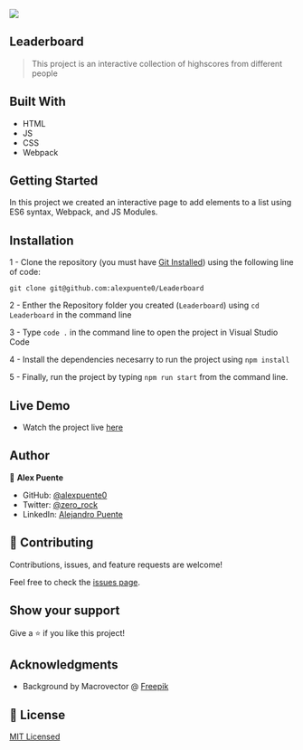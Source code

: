 ![](https://img.shields.io/badge/Microverse-blueviolet)

## Leaderboard

> This project is an interactive collection of highscores from different people

## Built With

- HTML
- JS
- CSS
- Webpack

## Getting Started

In this project we created an interactive page to add elements to a list using ES6 syntax, Webpack, and JS Modules.

## Installation

1 - Clone the repository
(you must have [Git Installed](https://github.com/git-guides/install-git)) using the following line of code:

`git clone git@github.com:alexpuente0/Leaderboard`

2 - Enther the Repository folder you created (`Leaderboard`) using `cd Leaderboard` in the command line

3 - Type `code .` in the command line to open the project in Visual Studio Code

4 - Install the dependencies necesarry to run the project using `npm install`

5 - Finally, run the project by typing `npm run start` from the command line.

## Live Demo

- Watch the project live [here](https://alexpuente0.github.io/Leaderboard/)

## Author

👤 **Alex Puente**

- GitHub: [@alexpuente0](https://github.com/alexpuente0)
- Twitter: [@zero_rock](https://twitter.com/zero_rock)
- LinkedIn: [Alejandro Puente](https://www.linkedin.com/in/alejandro-puente-farías-154a7629/)

## 🤝 Contributing

Contributions, issues, and feature requests are welcome!

Feel free to check the [issues page](https://github.com/alexpuente0/Leaderboard/issues).

## Show your support

Give a ⭐️ if you like this project!

## Acknowledgments

- Background by Macrovector @ [Freepik](https://www.freepik.es/macrovector)

## 📝 License

[MIT Licensed](./LICENSE)
